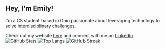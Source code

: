 ## Hey, I'm Emily!


I'm a CS student based in Ohio passionate about leveraging technology to solve interdisciplinary challenges.

Check out my website [here](https://emily202777.github.io/main-site/) and connect with me on [LinkedIn](https://www.linkedin.com/in/emily-ahmad-26345a309/)
![GitHub Stats](https://github-readme-stats.vercel.app/api?username=emily202777&show_icons=true&theme=radical)
![Top Langs](https://github-readme-stats.vercel.app/api/top-langs/?username=emily202777&layout=compact&theme=radical)
![GitHub Streak](https://streak-stats.demolab.com/?user=emily202777&theme=radical)
